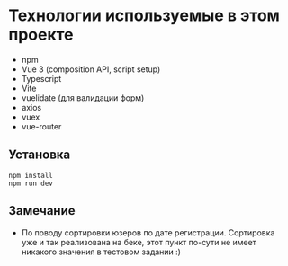 # Технологии используемые в этом проекте
* npm
* Vue 3 (composition API, script setup)
* Typescript
* Vite
* vuelidate (для валидации форм)
* axios
* vuex
* vue-router

## Установка
```
npm install
npm run dev
```

## Замечание
* По поводу сортировки юзеров по дате регистрации. Сортировка уже и так реализована на беке, этот пункт по-сути не имеет никакого значения в тестовом задании :)

